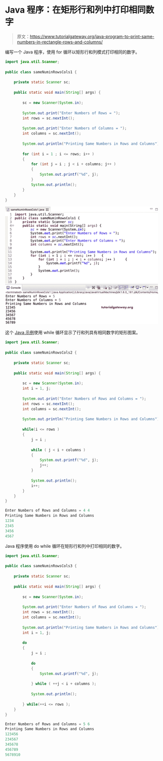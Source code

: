 # Java 程序：在矩形行和列中打印相同数字

> 原文：<https://www.tutorialgateway.org/java-program-to-print-same-numbers-in-rectangle-rows-and-columns/>

编写一个 Java 程序，使用 for 循环以矩形行和列模式打印相同的数字。

```java
import java.util.Scanner;

public class sameNuminRowsCols1 {

	private static Scanner sc;

	public static void main(String[] args) {

		sc = new Scanner(System.in);	

		System.out.print("Enter Numbers of Rows = ");
		int rows = sc.nextInt();

		System.out.print("Enter Numbers of Columns = ");
		int columns = sc.nextInt();

		System.out.println("Printing Same Numbers in Rows and Columns");

		for (int i = 1 ; i <= rows; i++ ) 
		{
			for (int j = i ; j < i + columns; j++ ) 	
			{
				System.out.printf("%d", j);
			}
			System.out.println();
		}
	}
}
```

![Java Program to Print Same Numbers in Rectangle Rows and Columns](img/3d7f8ec3f77c715b9569d6714ca1421b.png)

这个 [Java 示例](https://www.tutorialgateway.org/learn-java-programs/)使用 while 循环显示了行和列具有相同数字的矩形图案。

```java
import java.util.Scanner;

public class sameNuminRowsCols2 {

	private static Scanner sc;

	public static void main(String[] args) {

		sc = new Scanner(System.in);	
		int i = 1, j;

		System.out.print("Enter Numbers of Rows and Columns = ");
		int rows = sc.nextInt();
		int columns = sc.nextInt();

		System.out.println("Printing Same Numbers in Rows and Columns");

		while(i <= rows ) 
		{
			j = i ;

			while ( j < i + columns ) 	
			{
				System.out.printf("%d", j);
				j++;
			}

			System.out.println();
			i++;
		}
	}
}
```

```java
Enter Numbers of Rows and Columns = 4 4
Printing Same Numbers in Rows and Columns
1234
2345
3456
4567
```

Java 程序使用 do while 循环在矩形行和列中打印相同的数字。

```java
import java.util.Scanner;

public class sameNuminRowsCols3 {

	private static Scanner sc;

	public static void main(String[] args) {

		sc = new Scanner(System.in);	

		System.out.print("Enter Numbers of Rows and Columns = ");
		int rows = sc.nextInt();
		int columns = sc.nextInt();

		System.out.println("Printing Same Numbers in Rows and Columns");
		int i = 1, j;

		do
		{
			j = i ;

			do 	
			{
				System.out.printf("%d", j);

			} while ( ++j < i + columns );

			System.out.println();

		} while(++i <= rows );
	}
}
```

```java
Enter Numbers of Rows and Columns = 5 6
Printing Same Numbers in Rows and Columns
123456
234567
345678
456789
5678910
```
